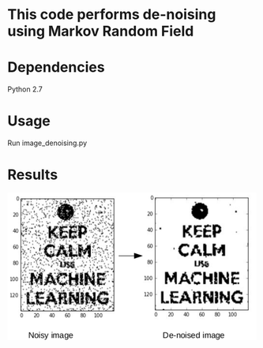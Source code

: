 # This code performs de-noising using Markov Random Field

# Dependencies

Python 2.7

# Usage

Run image_denoising.py

# Results

![](https://github.com/priyankavokuda/image-de-noising/blob/master/image/result.png)







